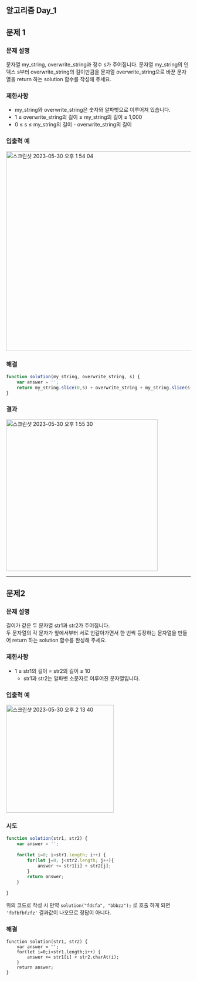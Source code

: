 ## 알고리즘 Day_1 

## 문제 1
### 문제 설명  
문자열 my_string, overwrite_string과 정수 s가 주어집니다. 문자열 my_string의 인덱스 s부터 overwrite_string의 길이만큼을 문자열 overwrite_string으로 바꾼 문자열을 return 하는 solution 함수를 작성해 주세요.  

### 제한사항
- my_string와 overwrite_string은 숫자와 알파벳으로 이루어져 있습니다.  
- 1 ≤ overwrite_string의 길이 ≤ my_string의 길이 ≤ 1,000  
- 0 ≤ s ≤ my_string의 길이 - overwrite_string의 길이  

### 입출력 예  
<img width="543" alt="스크린샷 2023-05-30 오후 1 54 04" src="https://github.com/EUN-HA-CHOI/HTML-CSS-JS-Study/assets/97012561/3be35a30-bcb8-446b-8032-1d3e44fde9b4">

### 해결  
```javascript
function solution(my_string, overwrite_string, s) {
    var answer = '';
    return my_string.slice(0,s) + overwrite_string + my_string.slice(s+overwrite_string.length);
}
```

### 결과  
<img width="413" alt="스크린샷 2023-05-30 오후 1 55 30" src="https://github.com/EUN-HA-CHOI/HTML-CSS-JS-Study/assets/97012561/57c600ab-7375-4898-aad0-6f54c83017da">

<hr> 

## 문제2   
### 문제 설명
길이가 같은 두 문자열 str1과 str2가 주어집니다.  
두 문자열의 각 문자가 앞에서부터 서로 번갈아가면서 한 번씩 등장하는 문자열을 만들어 return 하는 solution 함수를 완성해 주세요.


### 제한사항
- 1 ≤ str1의 길이 = str2의 길이 ≤ 10
  - str1과 str2는 알파벳 소문자로 이루어진 문자열입니다.

### 입출력 예  
<img width="293" alt="스크린샷 2023-05-30 오후 2 13 40" src="https://github.com/EUN-HA-CHOI/HTML-CSS-JS-Study/assets/97012561/a36e24ec-530c-4d25-880c-d559340d080d">


### 시도  
```javascript
function solution(str1, str2) {
    var answer = '';
   
    for(let i=0; i<str1.length; i++) {
        for(let j=0; j<str2.length; j++){
            answer += str1[i] + str2[j];
        }
        return answer;
    }
     
}
```

위의 코드로 작성 시 만약 `solution("fdsfa", "bbbzz");` 로 호출 하게 되면 `'fbfbfbfzfz'` 결과값이 나오므로 정답이 아니다.  
### 해결  
```
function solution(str1, str2) {
    var answer = '';
    for(let i=0;i<str1.length;i++) {  
        answer += str1[i] + str2.charAt(i);  
    }
    return answer;
}
```

